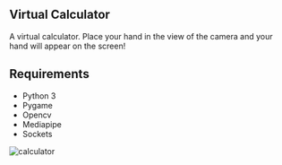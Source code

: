 Virtual Calculator
------------
A virtual calculator. Place your hand in the view of the camera and your hand will appear on the screen!

Requirements
------------
- Python 3
- Pygame
- Opencv
- Mediapipe
- Sockets

![calculator](https://user-images.githubusercontent.com/85095943/146924297-eb746929-e8b1-487f-acb6-1a73552969fe.gif)

